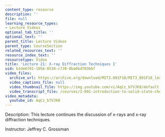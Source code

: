 ```yaml
---
content_type: resource
description: ''
file: null
learning_resource_types:
- Lecture Videos
optional_tab_title: ''
optional_text: ''
parent_title: Lecture Videos
parent_type: CourseSection
related_resources_text: ''
resource_index_text: ''
resourcetype: Video
title: 'Lecture 21: X-ray Diffraction Techniques I'
uid: b1de6f01-1056-0530-c739-0ba0bd703bbf
video_files:
  archive_url: https://archive.org/download/MIT3.091F18/MIT3_091F18_lec21_300k.mp4
  video_captions_file: null
  video_thumbnail_file: https://img.youtube.com/vi/AqCz_b7VJK8/default.jpg
  video_transcript_file: /courses/3-091-introduction-to-solid-state-chemistry-fall-2018/f86714018ddd83e670884309f73b96ad_AqCz_b7VJK8.pdf
video_metadata:
  youtube_id: AqCz_b7VJK8
---
```


Description: This lecture continues the discussion of x-rays and x-ray diffraction techniques.

Instructor: Jeffrey C. Grossman